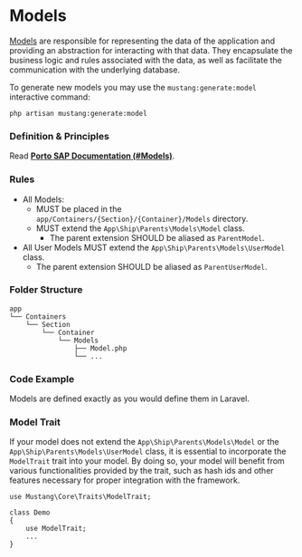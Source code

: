 # Models

[Models](https://laravel.com/docs/eloquent) are responsible for representing the data of the application and providing an abstraction for interacting with that data. They encapsulate the business logic and rules associated with the data, as well as facilitate the communication with the underlying database.

To generate new models you may use the `mustang:generate:model` interactive command:

```
php artisan mustang:generate:model
```

### Definition & Principles[​](https://apiato.io/docs/components/main-components/models#definition--principles) <a href="#definition--principles" id="definition--principles"></a>

Read [**Porto SAP Documentation (#Models)**](https://github.com/Mahmoudz/Porto#definitions--principles).

### Rules[​](https://apiato.io/docs/components/main-components/models#rules) <a href="#rules" id="rules"></a>

* All Models:
  * MUST be placed in the `app/Containers/{Section}/{Container}/Models` directory.
  * MUST extend the `App\Ship\Parents\Models\Model` class.
    * The parent extension SHOULD be aliased as `ParentModel`.
* All User Models MUST extend the `App\Ship\Parents\Models\UserModel` class.
  * The parent extension SHOULD be aliased as `ParentUserModel`.

### Folder Structure[​](https://apiato.io/docs/components/main-components/models#folder-structure) <a href="#folder-structure" id="folder-structure"></a>

```
app
└── Containers
    └── Section
        └── Container
            └── Models
                ├── Model.php
                └── ...
```

### Code Example[​](https://apiato.io/docs/components/main-components/models#code-example) <a href="#code-example" id="code-example"></a>

Models are defined exactly as you would define them in Laravel.

### Model Trait[​](https://apiato.io/docs/components/main-components/models#model-trait) <a href="#model-trait" id="model-trait"></a>

If your model does not extend the `App\Ship\Parents\Models\Model` or the `App\Ship\Parents\Models\UserModel` class, it is essential to incorporate the `ModelTrait` trait into your model. By doing so, your model will benefit from various functionalities provided by the trait, such as hash ids and other features necessary for proper integration with the framework.

```
use Mustang\Core\Traits\ModelTrait;

class Demo
{
    use ModelTrait;
    ...
}
```
